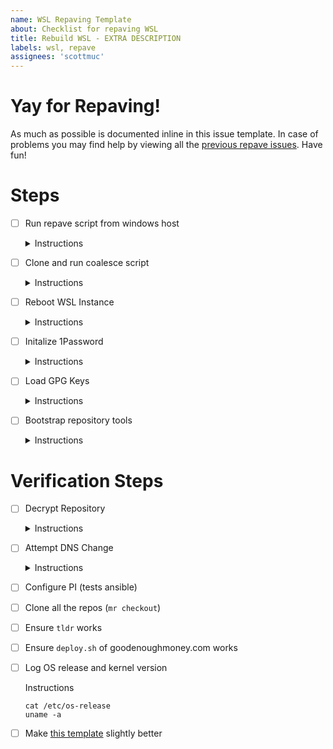 ```yaml
---
name: WSL Repaving Template
about: Checklist for repaving WSL
title: Rebuild WSL - EXTRA DESCRIPTION
labels: wsl, repave
assignees: 'scottmuc'
---
```

<!--
From: https://gist.github.com/pierrejoubert73/902cc94d79424356a8d20be2b382e1ab
<details>
  <summary>Instructions</summary>

  moar markdown
</details>
-->
# Yay for Repaving!

As much as possible is documented inline in this issue template. In case of problems you may find help by viewing
all the [previous repave issues][repave-history]. Have fun!

[repave-history]: https://github.com/scottmuc/infrastructure/issues?q=is%3Aissue+is%3Aclosed+label%3Awsl+label%3Arepave

# Steps

- [ ] Run repave script from windows host<details>
  <summary>Instructions</summary>

  As an admin, run:

  `Set-ExecutionPolicy -ExectionPolicy RemoteSigned`

  Then run:

  `~/workspace/infrastructure/homedirs/windows/Repave-WSLInstance.ps`
</details>

- [ ] Clone and run coalesce script<details>
  <summary>Instructions</summary>

  ```
  mkdir ~/workspace && cd ~/workspace
  git clone https://github.com/scottmuc/infrastructure.git
  cd infrastructure/homedirs/wsl
  ./coalesce_this_machine
  background light
  ```
</details>

- [ ] Reboot WSL Instance<details>
  <summary>Instructions</summary>

  In order for `/etc/wsl.conf` to take effect we need to restart the
  WSL instance.

  `wsl --shutdown Ubuntu`

</details>

- [ ] Initalize 1Password<details>
  <summary>Instructions</summary>

  `inialized-1password`

</details>

- [ ] Load GPG Keys<details>
  <summary>Instructions</summary>

  ```
  opauth
  keys
  gpg-op restore -e scottATscottmuc.com
  ```

</details>

- [ ] Bootstrap repository tools<details>
  <summary>Instructions</summary>

  ```
  asdf plugin add python
  asdf plugin add terraform
  asdf plugin add gum
  asdf install
  pip install ansible
  ansible-galaxy collection install ansible.posix
  ```

</details>

# Verification Steps

- [ ] Decrypt Repository<details>
  <summary>Instructions</summary>

  ```
  locksmith unlock
  ```
</details>

- [ ] Attempt DNS Change<details>
  <summary>Instructions</summary>

  ```
  cd dns
  terraform init
  # add TXT record to graffiti.scottmuc.com
  ./terraform_apply
  ```
</details>

- [ ] Configure PI (tests ansible)

- [ ] Clone all the repos (`mr checkout`)

- [ ] Ensure `tldr` works

- [ ] Ensure `deploy.sh` of goodenoughmoney.com works

- [ ] Log OS release and kernel version
  <summary>Instructions</summary>

  ```
  cat /etc/os-release
  uname -a
  ```

</details>

- [ ] Make [this template][this-template] slightly better

[this-template]: https://github.com/scottmuc/infrastructure/blob/master/.github/ISSUE_TEMPLATE/wsl-repaving-template.md
